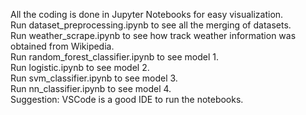 All the coding is done in Jupyter Notebooks for easy visualization.\
Run dataset_preprocessing.ipynb  to see all the merging of datasets.\
Run weather_scrape.ipynb  to see how track weather information was obtained from Wikipedia.\
Run random_forest_classifier.ipynb  to see model 1.\
Run logistic.ipynb  to see model 2.\
Run svm_classifier.ipynb  to see model 3.\
Run nn_classifier.ipynb  to see model 4.\
Suggestion: VSCode is a good IDE to run the notebooks.
